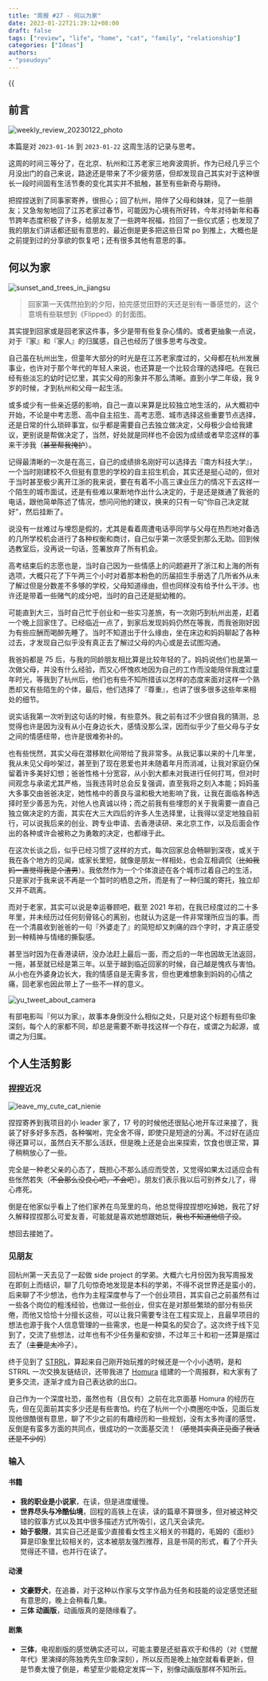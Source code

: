 ```yaml
---
title: "周报 #27 - 何以为家"
date: 2023-01-22T21:39:12+08:00
draft: false
tags: ["review", "life", "home", "cat", "family", "relationship"]
categories: ["Ideas"]
authors:
- "pseudoyu"
---
```


{{<audio src="audios/here_after_us.mp3" caption="《后来的我们 - 五月天》" >}}

## 前言

![weekly_review_20230122_photo](https://image.pseudoyu.com/images/weekly_review_20230122_photo.png)

本篇是对 `2023-01-16` 到 `2023-01-22` 这周生活的记录与思考。

这周的时间三等分了，在北京、杭州和江苏老家三地奔波周折。作为已经几乎三个月没出门的自己来说，路途还是带来了不少疲劳感，但却发现自己其实对于这种很长一段时间固有生活节奏的变化其实并不抵触，甚至有些新奇与期待。

把捏捏送到了同事家寄养，很担心；回了杭州，陪伴了父母和妹妹，见了一些朋友；又急匆匆地回了江苏老家过春节，可能因为心境有所好转，今年对待新年和春节跨年态度积极了许多，给朋友发了一些跨年祝福，捡回了一些仪式感；也发现了我的朋友们讲话都还挺有意思的，最近倒是更多把这些日常 po 到推上，大概也是之前提到过的分享欲的恢复吧；还有很多其他有意思的事。

## 何以为家

![sunset_and_trees_in_jiangsu](https://image.pseudoyu.com/images/sunset_and_trees_in_jiangsu.jpg)

> 回家第一天偶然拍到的夕阳，拍完感觉田野的天还是别有一番感觉的，这个意境有些联想到《Flipped》的封面图。

其实提到回家或是回老家这件事，多少是带有些复杂心情的。或者更抽象一点说，对于『家』和『家人』的归属感，自己也经历了很多思考与改变。

自己虽在杭州出生，但童年大部分的时光是在江苏老家度过的，父母都在杭州发展事业，也许对于那个年代的年轻人来说，也还算是一个比较合理的选择吧。在我已经有些淡忘的幼时记忆里，其实父母的形象并不那么清晰。直到小学二年级，我 9 岁的时候，才到杭州和父母一起生活。

或多或少有一些亲近感的影响，自己一直以来算是比较独立地生活的，从大概初中开始，不论是中考志愿、高中自主招生、高考志愿、城市选择这些重要节点选择，还是日常的什么琐碎事宜，似乎都是需要自己去独立做决定，父母极少会给我建议，更别说是帮做决定了，当然，好处就是同样也不会因为成绩或者早恋这样的事来干涉我（~~甚至帮我掩护~~）。

记得最清晰的一次是在高三，自己的成绩排名刚好可以选择去『南方科技大学』，一个当时刚建校不久但挺有意思的学校的自主招生机会，其实还是挺心动的，但对于当时甚至极少离开江浙的我来说，要在有着不小高三课业压力的情况下去这样一个陌生的城市面试，还是有些难以果断地作出什么决定的，于是还是拨通了我爸的电话，跟他简单陈述了情况，想问问他的建议，换来的只有一句“你自己决定就好”，然后挂断了。

说没有一丝难过与埋怨是假的，尤其是看着周遭电话亭同学与父母在热烈地对备选的几所学校机会进行了各种权衡和商讨，自己似乎第一次感受到那么无助。回到候选教室后，没再说一句话，签署放弃了所有机会。

高考结束后的志愿也是，当时自己因为一些情感上的问题避开了浙江和上海的所有选项，大概只花了下午两三个小时对着那本粉色的历届招生手册选了几所省外从未了解过但是分数差不多够的学校，父母知道缘由，但也同样没有给予什么干涉。也许还是带着一些赌气的成分吧，当时的自己还是挺幼稚的。

可能直到大三，当时自己忙于创业和一些实习差旅，有一次刚巧到杭州出差，赶着一个晚上回家住了。已经临近一点了，到家后发现妈妈仍然在等我，而我爸刚好因为有些应酬而喝醉先睡了。当时不知道出于什么缘由，坐在床边和妈妈聊起了各种过去，才发现自己似乎没有真正去了解过父母的内心或是去试图沟通。

我爸妈都是 75 后，与我的同龄朋友相比算是比较年轻的了。妈妈说他们也是第一次做父母，并没有什么经验，而又心怀愧疚地因为自己的工作而没能陪伴我度过童年时光，等我到了杭州后，他们也有些不知所措该以怎样的态度来面对这样一个熟悉却又有些陌生的个体，最后，他们选择了『尊重』，也讲了很多很多这些年来相处的细节。

说实话我第一次听到这句话的时候，有些意外。我之前有过不少很自我的猜测，总觉得也许是因为没有从小在身边长大，感情没那么深，因而似乎少了些父母与子女之间的情感纽带，也许是很难弥补的。

也有些恍然，其实父母在潜移默化间带给了我非常多。从我记事以来的十几年里，我从未见父母吵架过，甚至到了现在恩爱也并未随着年月而消减，让我对家庭仍保留着许多美好幻想；爸爸性格十分宽容，从小到大都未对我进行任何打骂，但对时间观念与承诺尤其严格，当我违背时总会反复强调，直至我将之刻入本能；妈妈虽大多事交由爸爸决定，她性格中的善良与温和极大地影响了我，让我在面临各种选择时至少善恶为先，对他人也真诚以待；而之前我有些埋怨的关于我需要一直自己独立做决定的方面，其实在大三大四后的许多人生选择里，让我得以坚定地独自前行，可以说我后来的创业、跨专业申请、去香港读研、来北京工作，以及后面会作出的各种或许会被称之为勇敢的决定，也都缘于此。

在这次长谈之后，似乎已经习惯了这样的方式，每次回家总会畅聊到深夜，或关于我在各个地方的见闻，或家长里短，就像是朋友一样相处，也会互相调侃（~~比如我妈一直觉得我是个渣男~~）。我依然作为一个个体浪迹在各个城市过着自己的生活，只是家对于我来说不再是一个暂时的栖息之所，而是有了一种归属的寄托，独立却又并不疏离。

而对于老家，其实可以说是幸运眷顾吧，截至 2021 年初，在我已经度过的二十多年里，并未经历过任何刻骨铭心的离别，也就认为这是一件非常理所应当的事。而在一个清晨收到爸爸的一句『外婆走了』的简短却又刺痛的四个字时，才真正感受到一种精神与情绪的撕裂感。

甚至当时因为在香港读研，没办法赶上最后一面，而之后的一年也因故无法返回，一拖，甚至就已经是第三年。以至于越到临近回家的时候，自己越是愧疚与害怕。从小也在外婆身边长大，我的情感自是无需多言，但也更难想象到妈妈的心情之痛，回老家也因此带上了一些不一样的意义。

![yu_tweet_about_camera](https://image.pseudoyu.com/images/yu_tweet_about_camera.png)

有部电影叫『何以为家』，故事本身倒没什么相似之处，只是对这个标题有些印象深刻，每个人的家都不同，却总是需要不断寻找这样一个存在，或谓之为起源，或谓之为归属。

## 个人生活剪影

### 捏捏近况

![leave_my_cute_cat_nienie](https://image.pseudoyu.com/images/leave_my_cute_cat_nienie.jpg)

捏捏寄养到我项目的小 leader 家了，17 号的时候他还很贴心地开车过来接了，我装了好多好多东西，各种嘱咐，完全舍不得，即使只是短途的分离。不过好在适应得还算可以，虽然白天不那么活跃，但是晚上还是会出来探索，饮食也很正常，算了稍稍放心了一些。

完全是一种老父亲的心态了，既担心不那么适应而受苦，又觉得如果太过适应会有些怅然若失（~~不会那么没良心吧，不会吧~~）。朋友们表示我以后可别养女儿了，得心疼死。

倒是在他家似乎看上了他们家养在鸟笼里的鸟，他总觉得捏捏想吃掉她，我花了好久解释捏捏那么可爱友善，可能就是喜欢她想跟她玩，~~我也不知道他信了没~~。

想回去接她了。

### 见朋友

回杭州第一天去见了一起做 side project 的学弟。大概六七月份因为我写周报发在即刻上而结识，聊了几句惊奇地发现是本科的学弟，不得不说世界还是蛮小的，后来聊了不少想法，也作为主程深度参与了一个创业项目，其实自己之前虽然有过一些各个岗位的粗浅经验，也做过一些创业，但实在是对那些繁琐的部分有些厌倦，而他又恰恰十分擅长这些，可以让我只需要专注在工程实现上，且最早项目的想法也源于我个人信息管理的一些需求，也是一种莫名的契合了。这次终于线下见到了，交流了些想法，过年也有不少任务量和安排，不过年三十和初一还算是摆过去了（~~主要是太冷了~~）。

终于见到了 [STRRL](https://twitter.com/strrlthedev)，算起来自己刚开始玩推的时候还是一个小小透明，是和 STRRL 一次交换友链结识，还带我进了 [Homura](https://twitter.com/RealAkemiHomura) 组建的一个周报群，和大家有了更多交流，逐渐才成为自己表达欲的出口。

自己作为一个深度社恐，虽然也有（且仅有）之前在北京面基 Homura 的经历在先，但在见面前其实多少还是有些害怕。约在了杭州一个小商圈吃中饭，见面后发现他很酷很有意思，聊了不少之前的有趣经历和一些规划，没有太多拘谨的感觉，反倒是有蛮多方面的共同点，很成功的一次面基交流！（~~感觉其实真正见面了我话还是不少的~~）

### 输入

#### 书籍

- **我的职业是小说家**，在读，但是进度缓慢。
- **世界尽头与冷酷仙境**，回程的高铁上在读，读的篇章不算很多，但对被这种交错的叙事方式以及其中很多描述方式所吸引，这几天会读完。
- **始于极限**，其实自己还是蛮少直接看女性主义相关的书籍的，毛姆的《面纱》算是印象里比较相关的，这本被朋友强烈推荐，且是书简的形式，看了个开头觉得还不错，也并行在读了。

#### 动漫

- **文豪野犬**，在追番，对于这种以作家与文学作品为任务和技能的设定感觉还挺有意思的，晚上会稍看几集。
- **三体 动画版**，动画版真的是随缘看了。

#### 剧集

- **三体**，电视剧版的感觉确实还可以，可能主要是还挺喜欢于和伟的（对《觉醒年代》里演绎的陈独秀先生印象深刻），所以反而是晚上抽空就看看更新，但是节奏太慢了倒是，希望至少能稳定发挥一下，别像动画版那样不知所云。
